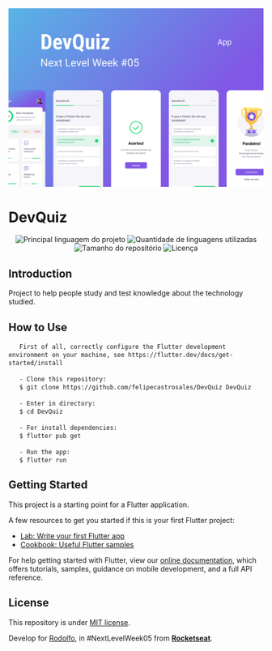 <div align="center" id="top"> 
  <img src="./devquiznlw5.png" alt="Devquiz" />
</div>

# DevQuiz
<p align="center">
  <img alt="Principal linguagem do projeto" src="https://img.shields.io/github/languages/top/rodolfomarriel/devquiz">

  <img alt="Quantidade de linguagens utilizadas" src="https://img.shields.io/github/languages/count/rodolfomarriel/devquiz">

  <img alt="Tamanho do repositório" src="https://img.shields.io/github/repo-size/rodolfomarriel/devquiz">

  <img alt="Licença" src="https://img.shields.io/github/license/rodolfomarriel/devquiz">

</p>

## Introduction

Project to help people study and test knowledge about the technology studied.

## How to Use
```
   First of all, correctly configure the Flutter development environment on your machine, see https://flutter.dev/docs/get-started/install
   
   - Clone this repository:
   $ git clone https://github.com/felipecastrosales/DevQuiz DevQuiz

   - Enter in directory:
   $ cd DevQuiz

   - For install dependencies:
   $ flutter pub get

   - Run the app: 
   $ flutter run
   ```

## Getting Started

This project is a starting point for a Flutter application.

A few resources to get you started if this is your first Flutter project:

- [Lab: Write your first Flutter app](https://flutter.dev/docs/get-started/codelab)
- [Cookbook: Useful Flutter samples](https://flutter.dev/docs/cookbook)

For help getting started with Flutter, view our
[online documentation](https://flutter.dev/docs), which offers tutorials,
samples, guidance on mobile development, and a full API reference.

## License
This repository is under <a href="./LICENSE">MIT license</a>.

Develop for <a href="https://github.com/rodolfomarriel" target="_blank">Rodolfo</a>, in #NextLevelWeek05 from **[Rocketseat](https://rocketseat.com.br/)**.